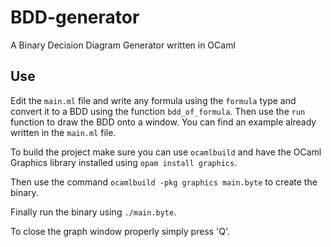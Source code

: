 # BDD-generator
A Binary Decision Diagram Generator written in OCaml

## Use
Edit the `main.ml` file and write any formula using the `formula` type and convert it to a BDD using the function `bdd_of_formula`. 
Then use the `run` function to draw the BDD onto a window. 
You can find an example already written in the `main.ml` file.

To build the project make sure you can use `ocamlbuild` and have the OCaml Graphics library installed using `opam install graphics`.

Then use the command `ocamlbuild -pkg graphics main.byte` to create the binary.

Finally run the binary using `./main.byte`. 

To close the graph window properly simply press 'Q'.
